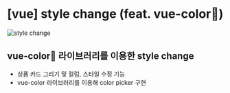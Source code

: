 # [vue] style change (feat. vue-color🎨)

![style change](https://user-images.githubusercontent.com/100943412/214655742-ed34fb5b-4f4b-4782-b0e0-9042bccf3370.gif)
## vue-color🎨 라이브러리를 이용한 style change
- 상품 카드 그리기 및 컬럼, 스타일 수정 기능
- vue-color 라이브러리를 이용해 color picker 구현
